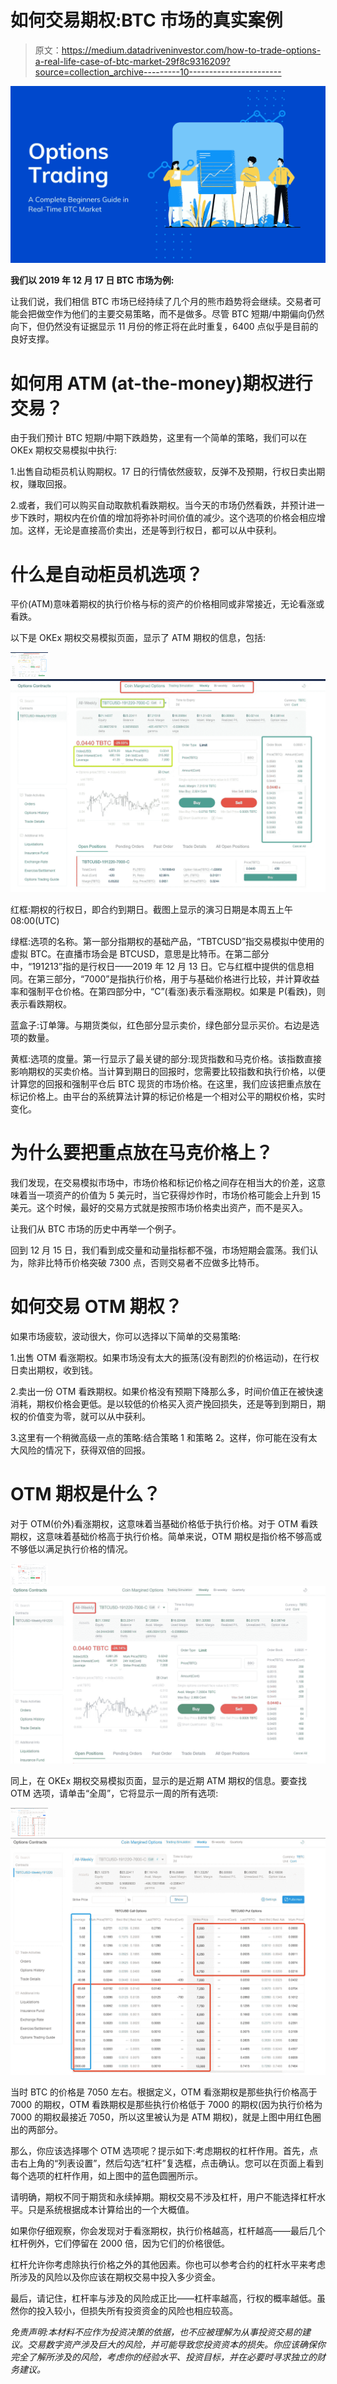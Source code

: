 # 如何交易期权:BTC 市场的真实案例

> 原文：<https://medium.datadriveninvestor.com/how-to-trade-options-a-real-life-case-of-btc-market-29f8c9316209?source=collection_archive---------10----------------------->

![](img/cd0e5ec41ecb775b771f9ca752fc79fb.png)

**我们以 2019 年 12 月 17 日 BTC 市场为例:**

让我们说，我们相信 BTC 市场已经持续了几个月的熊市趋势将会继续。交易者可能会把做空作为他们的主要交易策略，而不是做多。尽管 BTC 短期/中期偏向仍然向下，但仍然没有证据显示 11 月份的修正将在此时重复，6400 点似乎是目前的良好支撑。

# 如何用 ATM (at-the-money)期权进行交易？

由于我们预计 BTC 短期/中期下跌趋势，这里有一个简单的策略，我们可以在 OKEx 期权交易模拟中执行:

1.出售自动柜员机认购期权。17 日的行情依然疲软，反弹不及预期，行权日卖出期权，赚取回报。

2.或者，我们可以购买自动取款机看跌期权。当今天的市场仍然看跌，并预计进一步下跌时，期权内在价值的增加将弥补时间价值的减少。这个选项的价格会相应增加。这样，无论是直接高价卖出，还是等到行权日，都可以从中获利。

# 什么是自动柜员机选项？

平价(ATM)意味着期权的执行价格与标的资产的价格相同或非常接近，无论看涨或看跌。

以下是 OKEx 期权交易模拟页面，显示了 ATM 期权的信息，包括:

![](img/55f19a7e009c3b933b095e17b3f6a26d.png)![](img/05208802149f3a851f5e901eafb04b21.png)

红框:期权的行权日，即合约到期日。截图上显示的演习日期是本周五上午 08:00(UTC)

绿框:选项的名称。第一部分指期权的基础产品，“TBTCUSD”指交易模拟中使用的虚拟 BTC。在直播市场会是 BTCUSD，意思是比特币。在第二部分中，“191213”指的是行权日——2019 年 12 月 13 日。它与红框中提供的信息相同。在第三部分，“7000”是指执行价格，用于与基础价格进行比较，并计算收益率和强制平仓价格。在第四部分中，“C”(看涨)表示看涨期权。如果是 P(看跌)，则表示看跌期权。

蓝盒子:订单簿。与期货类似，红色部分显示卖价，绿色部分显示买价。右边是选项的数量。

黄框:选项的度量。第一行显示了最关键的部分:现货指数和马克价格。该指数直接影响期权的买卖价格。当计算到期日的回报时，您需要比较指数和执行价格，以便计算您的回报和强制平仓后 BTC 现货的市场价格。在这里，我们应该把重点放在标记价格上。由平台的系统算法计算的标记价格是一个相对公平的期权价格，实时变化。

# 为什么要把重点放在马克价格上？

我们发现，在交易模拟市场中，市场价格和标记价格之间存在相当大的价差，这意味着当一项资产的价值为 5 美元时，当它获得炒作时，市场价格可能会上升到 15 美元。这个时候，最好的交易方式就是按照市场价格卖出资产，而不是买入。

让我们从 BTC 市场的历史中再举一个例子。

回到 12 月 15 日，我们看到成交量和动量指标都不强，市场短期会震荡。我们认为，除非比特币价格突破 7300 点，否则交易者不应做多比特币。

# 如何交易 OTM 期权？

如果市场疲软，波动很大，你可以选择以下简单的交易策略:

1.出售 OTM 看涨期权。如果市场没有太大的振荡(没有剧烈的价格运动)，在行权日卖出期权，收到钱。

2.卖出一份 OTM 看跌期权。如果价格没有预期下降那么多，时间价值正在被快速消耗，期权价格会更低。是以较低的价格买入资产挽回损失，还是等到到期日，期权的价值变为零，就可以从中获利。

3.这里有一个稍微高级一点的策略:结合策略 1 和策略 2。这样，你可能在没有太大风险的情况下，获得双倍的回报。

# OTM 期权是什么？

对于 OTM(价外)看涨期权，这意味着当基础价格低于执行价格。对于 OTM 看跌期权，这意味着基础价格高于执行价格。简单来说，OTM 期权是指价格不够高或不够低以满足执行价格的情况。

![](img/0da4126eca52fd900f1defffd2a98016.png)![](img/a4a0ddac935910173debceb91a4d9717.png)

同上，在 OKEx 期权交易模拟页面，显示的是近期 ATM 期权的信息。要查找 OTM 选项，请单击“全周”，它将显示一周的所有选项:

![](img/32ff0f54cd3f853d0ac1864a96cb7c32.png)![](img/00f92c8d82d5c022ba58cc202bb70fd2.png)

当时 BTC 的价格是 7050 左右。根据定义，OTM 看涨期权是那些执行价格高于 7000 的期权，OTM 看跌期权是那些执行价格低于 7000 的期权(因为执行价格为 7000 的期权最接近 7050，所以这里被认为是 ATM 期权)，就是上图中用红色圈出的两部分。

那么，你应该选择哪个 OTM 选项呢？提示如下:考虑期权的杠杆作用。首先，点击右上角的“列表设置”，然后勾选“杠杆”复选框，点击确认。您可以在页面上看到每个选项的杠杆作用，如上图中的蓝色圆圈所示。

请明确，期权不同于期货和永续掉期。期权交易不涉及杠杆，用户不能选择杠杆水平。只是系统根据成本计算给出的一个大概值。

如果你仔细观察，你会发现对于看涨期权，执行价格越高，杠杆越高——最后几个杠杆例外，它们停留在 2000 倍，因为它们的价格很低。

杠杆允许你考虑除执行价格之外的其他因素。你也可以参考合约的杠杆水平来考虑所涉及的风险以及你应该在期权交易中投入多少资金。

最后，请记住，杠杆率与涉及的风险成正比——杠杆率越高，行权的概率越低。虽然你的投入较小，但损失所有投资资金的风险也相应较高。

*免责声明:本材料不应作为投资决策的依据，也不应被理解为从事投资交易的建议。交易数字资产涉及巨大的风险，并可能导致您投资资本的损失。你应该确保你完全了解所涉及的风险，考虑你的经验水平、投资目标，并在必要时寻求独立的财务建议。*